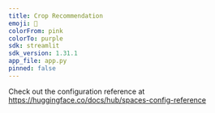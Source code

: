 ```yaml
---
title: Crop Recommendation
emoji: 🏢
colorFrom: pink
colorTo: purple
sdk: streamlit
sdk_version: 1.31.1
app_file: app.py
pinned: false
---
```


Check out the configuration reference at https://huggingface.co/docs/hub/spaces-config-reference
